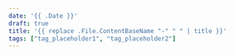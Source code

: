 ```yaml
---
date: '{{ .Date }}'
draft: true
title: '{{ replace .File.ContentBaseName "-" " " | title }}'
tags: ["tag_placeholder1", "tag_placeholder2"]
---
```

